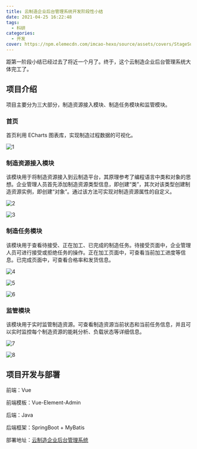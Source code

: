 ```yaml
---
title: 云制造企业后台管理系统开发阶段性小结
date: 2021-04-25 16:22:48
tags:
  - 科研
categories:
  - 开发
cover: https://npm.elemecdn.com/imcao-hexo/source/assets/covers/StageSummary.jpg
---
```


距第一阶段小结已经过去了将近一个月了。终于，这个云制造企业后台管理系统大体完工了。

## 项目介绍

项目主要分为三大部分，制造资源接入模块、制造任务模块和监管模块。

### 首页

首页利用 ECharts 图表库，实现制造过程数据的可视化。

![1](https://npm.elemecdn.com/imcao-hexo/source/_posts/development/StageSummary/dashboard.png)

### 制造资源接入模块

该模块用于将制造资源接入到云制造平台，其原理参考了编程语言中类和对象的思想。企业管理人员首先添加制造资源类型信息，即创建“类”，其次对该类型创建制造资源实例，即创建“对象”。通过该方法可实现对制造资源属性的自定义。

![2](https://npm.elemecdn.com/imcao-hexo/source/_posts/development/StageSummary/type.png)

![3](https://npm.elemecdn.com/imcao-hexo/source/_posts/development/StageSummary/instance.png)

### 制造任务模块

该模块用于查看待接受、正在加工、已完成的制造任务。待接受页面中，企业管理人员可进行接受或拒绝任务的操作。正在加工页面中，可查看当前加工进度等信息。已完成页面中，可查看合格率和发货信息。

![4](https://npm.elemecdn.com/imcao-hexo/source/_posts/development/StageSummary/to-be-accepted.png)

![5](https://npm.elemecdn.com/imcao-hexo/source/_posts/development/StageSummary/processing.png)

![6](https://npm.elemecdn.com/imcao-hexo/source/_posts/development/StageSummary/completed.png)

### 监管模块

该模块用于实时监管制造资源。可查看制造资源当前状态和当前任务信息，并且可以实时监控每个制造资源的能耗分析、负载状态等详细信息。

![7](https://npm.elemecdn.com/imcao-hexo/source/_posts/development/StageSummary/monitor-home.png)

![8](https://npm.elemecdn.com/imcao-hexo/source/_posts/development/StageSummary/monitor-detail.png)

## 项目开发与部署

前端：Vue

前端模板：Vue-Element-Admin

后端：Java

后端框架：SpringBoot + MyBatis

部署地址：[云制造企业后台管理系统](https://www.imcao.cn/ess)
